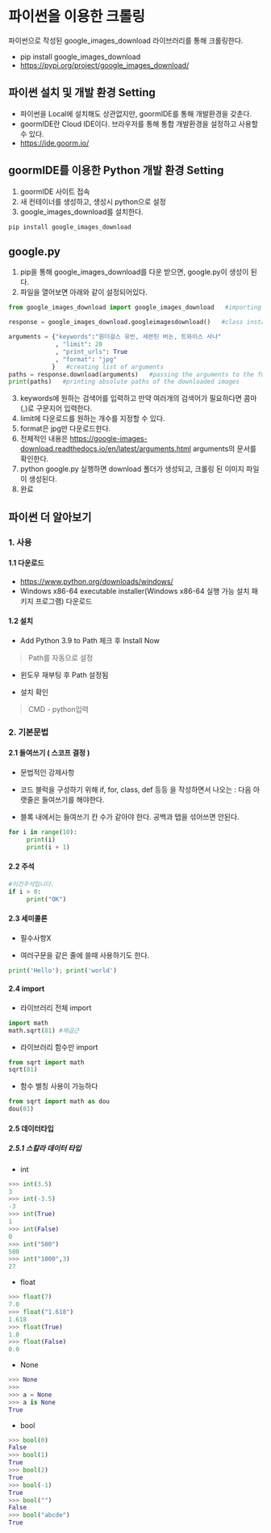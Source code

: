 # 파이썬을 이용한 크롤링 #
파이썬으로 작성된 google_images_download 라이브러리를 통해 크롤링한다.
- pip install google_images_download
- https://pypi.org/project/google_images_download/

## 파이썬 설치 및 개발 환경 Setting ##
- 파이썬을 Local에 설치해도 상관없지만, goormIDE를 통해 개발환경을 갖춘다.
- goormIDE란 Cloud IDE이다. 브라우저를 통해 통합 개발환경을 설정하고 사용할 수 있다.
- https://ide.goorm.io/

## goormIDE를 이용한 Python 개발 환경 Setting ##
1. goormIDE 사이트 접속
2. 새 컨테이너를 생성하고, 생성시 python으로 설정
3. google_images_download를 설치한다.
````
pip install google_images_download
````

## google.py ##
1. pip을 통해 google_images_download를 다운 받으면, google.py이 생성이 된다.
2. 파일을 열어보면 아래와 같이 설정되어있다.
````python
from google_images_download import google_images_download   #importing the library

response = google_images_download.googleimagesdownload()   #class instantiation

arguments = {"keywords":"원더걸스 유빈, 세븐틴 버논, 트와이스 사나"
             , "limit": 20
             , "print_urls": True
             , "format": "jpg"
            }   #creating list of arguments
paths = response.download(arguments)   #passing the arguments to the function
print(paths)   #printing absolute paths of the downloaded images
````
3. keywords에 원하는 검색어를 입력하고 만약 여러개의 검색어가 필요하다면 콤마(,)로 구문지어 입력한다.
4. limit에 다운로드를 원하는 개수를 지정할 수 있다.
5. format은 jpg만 다운로드한다.
6. 전체적인 내용은 https://google-images-download.readthedocs.io/en/latest/arguments.html arguments의 문서를 확인한다.
7. python google.py 실행하면 download 폴더가 생성되고, 크롤링 된 이미지 파일이 생성된다.
8. 완료

## 파이썬 더 알아보기 ##

### 1. 사용 ###

#### 1.1 다운로드 ####
* https://www.python.org/downloads/windows/  
* Windows x86-64 executable installer(Windows x86-64 실행 가능 설치 패키지 프로그램) 다운로드

#### 1.2 설치 ####
* Add Python 3.9 to Path 체크 후 Install Now  
> Path를 자동으로 설정

* 윈도우 재부팅 후 Path 설정됨

* 설치 확인
> CMD - python입력

### 2. 기본문법 ###

#### 2.1 들여쓰기  ( 스코프 결정 ) ####

* 문법적인 강제사항

* 코드 블럭을 구성하기 위해 if, for, class, def 등등 을 작성하면서 나오는 : 다음 아랫줄은 들여쓰기를 해야한다.

* 블록 내에서는 들여쓰기 칸 수가 같아야 한다. 공백과 탭을 섞어쓰면 안된다.

```python
for i in range(10):
     print(i)
     print(i + 1)
```

#### 2.2 주석 ####

```python
#이건주석입니다.
if i > 0:
     print("OK")
```

#### 2.3 세미콜론 ####

* 필수사항X

* 여러구문을 같은 줄에 쓸때 사용하기도 한다.

```python
print('Hello'); print('world')
```

#### 2.4 import ####

* 라이브러리 전체 import

```python
import math
math.sqrt(81) #제곱근
```

* 라이브러리 함수만 import

```python
from sqrt import math
sqrt(81)
```

* 함수 별칭 사용이 가능하다

```python
from sqrt import math as dou
dou(81)
```

#### 2.5 데이터타입 ####

##### 2.5.1 스칼라 데이터 타입 ####

* int 
```python
>>> int(3.5)
3
>>> int(-3.5)
-3
>>> int(True)
1
>>> int(False)
0
>>> int("500")
500
>>> int("1000",3)
27
```

* float
```python
>>> float(7)
7.0
>>> float("1.618")
1.618
>>> float(True)
1.0
>>> float(False)
0.0
```

* None
```python
>>> None
>>> 
>>> a = None
>>> a is None
True
```

* bool
```python
>>> bool(0)
False
>>> bool(1)
True
>>> bool(2)
True
>>> bool(-1)
True
>>> bool("")
False
>>> bool("abcde")
True
```

